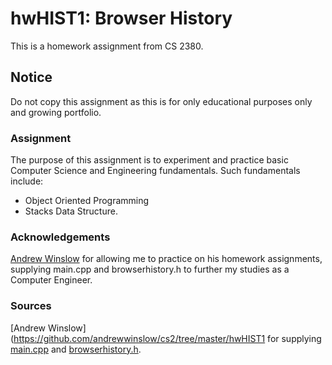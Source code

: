 # hwHIST1: Browser History 

This is a homework assignment from CS 2380.

## Notice

Do not copy this assignment as this is for only educational purposes only and growing portfolio.

### Assignment

The purpose of this assignment is to experiment and practice basic Computer Science and Engineering fundamentals. Such fundamentals include:
- Object Oriented Programming
- Stacks Data Structure.

### Acknowledgements
[Andrew Winslow](https://github.com/andrewwinslow) for allowing me to practice on his homework assignments, supplying main.cpp and browserhistory.h to further my studies as a Computer Engineer.

### Sources

[Andrew Winslow](https://github.com/andrewwinslow/cs2/tree/master/hwHIST1 for supplying [main.cpp](https://github.com/andrewwinslow/cs2/blob/master/hwHIST1/main.cpp) and [browserhistory.h](https://github.com/andrewwinslow/cs2/blob/master/hwHIST1/broswerhistory.h).
